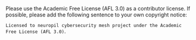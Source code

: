 Please use the Academic Free License (AFL 3.0) as a contributor license.
If possible, please add the following sentence to your own copyright notice:

`Licensed to neuropil cybersecurity mesh project under the Academic Free License (AFL 3.0)`.
